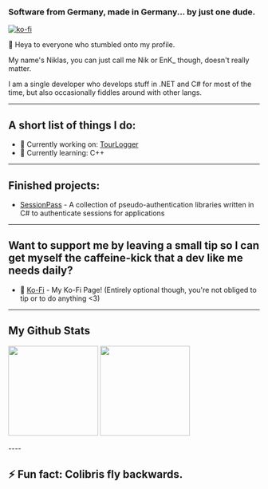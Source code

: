 ### Software from Germany, made in Germany... by just one dude.

[![ko-fi](https://ko-fi.com/img/githubbutton_sm.svg)](https://ko-fi.com/H2H6241AD)

👋 Heya to everyone who stumbled onto my profile.

My name's Niklas, you can just call me Nik or EnK_ though, doesn't really matter.

I am a single developer who develops stuff in .NET and C# for most of the time, but also occasionally fiddles around with other langs.

----
## A short list of things I do:
- 🔭 Currently working on: [TourLogger](https://github.com/enkdev/tourlogger)
- 🌱 Currently learning: C++

----
## Finished projects:
- [SessionPass](https://github.com/EnKdev/SessionPass) - A collection of pseudo-authentication libraries written in C# to authenticate sessions for applications

----
## Want to support me by leaving a small tip so I can get myself the caffeine-kick that a dev like me needs daily?

- 💬 [Ko-Fi](https://ko-fi.com/enkdev) - My Ko-Fi Page! (Entirely optional though, you're not obliged to tip or to do anything <3)
----
## My Github Stats

<p float="left">
  <img src="https://github-readme-stats.vercel.app/api?username=EnKdev&show_icons=true&count_private=true&title_color=4f8cc9&text_color=9f9f9f&icon_color=4f8cc9&bg_color=181818" height="180">
  <img src="https://github-readme-stats.vercel.app/api/top-langs/?username=EnKdev&layout=compact&title_color=4f8cc9&text_color=9f9f9f&icon_color=4f8cc9&bg_color=181818" height="180">
</p>
----

## ⚡ Fun fact: Colibris fly backwards.

<!--
**EnKdev/EnKdev** is a ✨ _special_ ✨ repository because its `README.md` (this file) appears on your GitHub profile.

Here are some ideas to get you started:

- 🔭 I’m currently working on ...
- 🌱 I’m currently learning ...
- 👯 I’m looking to collaborate on ...
- 🤔 I’m looking for help with ...
- 💬 Ask me about ...
- 📫 How to reach me: ...
- 😄 Pronouns: ...
- ⚡ Fun fact: ...
-->
